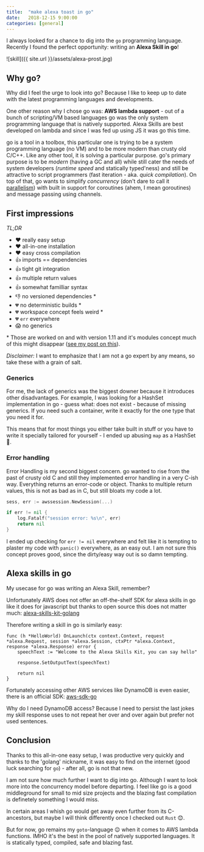 ```yaml
---
title:  "make alexa toast in go"
date:   2018-12-15 9:00:00
categories: [general]
---
```


I always looked for a chance to dig into the `go` programming language. Recently I found the perfect opportunity: writing an **Alexa Skill in go**!

![skill]({{ site.url }}/assets/alexa-prost.jpg)


## Why go?

Why did I feel the urge to look into go? Because I like to keep up to date with the latest programming languages and developments.

One other reason why I chose go was: **AWS lambda support** - out of a bunch of scripting/VM based languages go was the only system programming language that is natively supported. Alexa Skills are best developed on lambda and since I was fed up using JS it was go this time.

go is a tool in a toolbox, this particular one is trying to be a system programming language (no VM) and to be more modern than crusty old C/C++. 
Like any other tool, it is solving a particular purpose. go's primary purpose is to be *modern* (having a GC and all) while still cater the needs of system developers (*runtime speed* and statically typed'ness) and still be attractive to script programmers (fast iteration - aka. *quick compilation*). On top of that, go wants to simplify *concurrency* (don't dare to call it [parallelism](https://www.youtube.com/watch?v=cN_DpYBzKso)) with built in support for coroutines (ahem, I mean goroutines) and message passing using channels.

## First impressions

*TL;DR*

* ❤️ really easy setup
* ❤️ all-in-one installation
* ❤️ easy cross compilation
* 👍 imports == dependencies
* 👍 tight git integration
* 👍 multiple return values
* 👍 somewhat familliar syntax
* 👎 no versioned dependencies *
* 💔 no deterministic builds *
* 💔 workspace concept feels weird *
* 💔 `err` everywhere
* 😱 no generics

\* Those are worked on and with version 1.11 and it's modules concept much of this might disappear ([see my post on this](https://blog.extrawurst.org/general/2018/12/05/go-and-gitlab-ci.html)).

*Disclaimer:* I want to emphasize that I am not a go expert by any means, so take these with a grain of salt.

### Generics 

For me, the lack of generics was the biggest downer because it introduces other disadvantages. For example, I was looking for a HashSet implementation in go - guess what: does not exist - because of missing generics. If you need such a container, write it exactly for the one type that you need it for.

This means that for most things you either take built in stuff or you have to write it specially tailored for yourself - I ended up abusing `map` as a HashSet 🙈.

### Error handling

Error Handling is my second biggest concern. go wanted to rise from the past of crusty old C and still they implemented error handling in a very C-ish way. Everything returns an error-code or object. Thanks to multiple return values, this is not as bad as in C, but still bloats my code a lot. 

```go
sess, err := awssession.NewSession(...)

if err != nil {
    log.Fatalf("session error: %s\n", err)
    return nil
}
```

I ended up checking for `err != nil` everywhere and felt like it is tempting to plaster my code with `panic()` everywhere, as an easy out. I am not sure this concept proves good, since the dirty/easy way out is so damn tempting.

## Alexa skills in go

My usecase for go was writing an Alexa Skill, remember?

Unfortunately AWS does not offer an off-the-shelf SDK for alexa skills in go like it does for javascript but thanks to open source this does not matter much: [alexa-skills-kit-golang](https://github.com/ericdaugherty/alexa-skills-kit-golang)

Therefore writing a skill in go is similarly easy: 
```
func (h *HelloWorld) OnLaunch(ctx context.Context, request *alexa.Request, session *alexa.Session, ctxPtr *alexa.Context, response *alexa.Response) error {
	speechText := "Welcome to the Alexa Skills Kit, you can say hello"

	response.SetOutputText(speechText)

	return nil
}
```

Fortunately accessing other AWS services like DynamoDB is even easier, there is an official SDK: [aws-sdk-go](https://github.com/aws/aws-sdk-go)

Why do I need DynamoDB access? Because I need to persist the last jokes my skill response uses to not repeat her over and over again but prefer not used sentences.

## Conclusion

Thanks to this all-in-one easy setup, I was productive very quickly and thanks to the 'golang' nickname, it was easy to find on the internet (good luck searching for `go`) - after all, go is not that new.

I am not sure how much further I want to dig into go. Although I want to look more into the concurrency model before departing. I feel like go is a good middleground for small to mid size projects and the blazing fast compilation is definetely something I would miss. 

In certain areas I whish go would get away even further from its C-ancestors, but maybe I will think differently once I checked out `Rust` 😊.

But for now, go remains my `goto`-language 😉 when it comes to AWS lambda functions. IMHO it's the best in the pool of natively supported languages. It is statically typed, compiled, safe and blazing fast.
